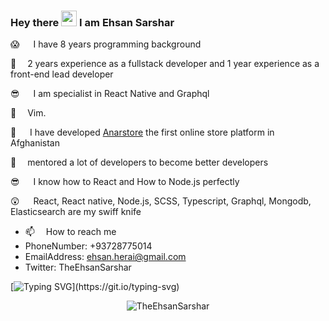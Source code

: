 ### Hey there <img src="https://media.giphy.com/media/hvRJCLFzcasrR4ia7z/giphy.gif" width="25px">  I am Ehsan Sarshar

😱   I have 8 years programming background

🎉   2 years experience as a fullstack developer and 1 year experience as a front-end lead developer

😎   I am specialist in React Native and Graphql

🤔   Vim.

🌟   I have developed [Anarstore](https://anarstore.af/app/) the first online store platform in Afghanistan

💆‍   mentored a lot of developers to become better developers

😎   I know how to React and How to Node.js perfectly

😲   React, React native, Node.js, SCSS, Typescript, Graphql, Mongodb, Elasticsearch are my swiff knife


- 📫   How to reach me
- PhoneNumber: +93728775014
- EmailAddress: ehsan.herai@gmail.com
- Twitter: TheEhsanSarshar

[![Typing SVG](https://readme-typing-svg.herokuapp.com?multiline=true&width=600&height=100&lines=Everything+that+can+be+written+in+Javascript.;Will+eventually+be+written+in+Javascript.)](https://git.io/typing-svg)


<p align="center"> <img src="https://github-readme-stats.vercel.app/api?username=TheEhsanSarshar&show_icons=true&theme=gotham" alt="TheEhsanSarshar" />

